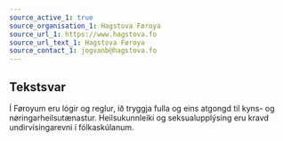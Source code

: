 ```yaml
---
source_active_1: true
source_organisation_1: Hagstova Føroya
source_url_1: https://www.hagstova.fo
source_url_text_1: Hagstova Føroya
source_contact_1: jogvanb@hagstova.fo
---
```

## Tekstsvar  
Í Føroyum eru lógir og reglur, ið tryggja fulla og eins atgongd til kyns- og nøringarheilsutænastur. Heilsukunnleiki og seksualupplýsing eru kravd undirvísingarevni í fólkaskúlanum.
